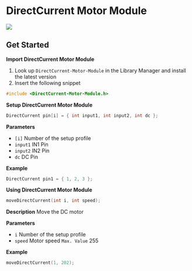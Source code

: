# DirectCurrent Motor Module

[![](https://img.shields.io/badge/Available_in_the_Arduino_Library_Manager-2ea44f)](https://www.arduino.cc/reference/en/libraries/engine-control/)

## Get Started

**Import DirectCurrent Motor Module**

1. Look up `DirectCurrent-Motor-Module` in the Library Manager and install the latest version
2. Insert the following snippet
 
```ino
#include <DirectCurrent-Motor-Module.h>
```

**Setup DirectCurrent Motor Module**

```ino
DirectCurrent pin[i] = { int input1, int input2, int dc };
```
**Parameters**

* `[i]` Number of the setup profile
* `input1` IN1 Pin
* `input2` IN2 Pin
* `dc` DC Pin

**Example**

```ino
DirectCurrent pin1 = { 1, 2, 3 };
```

**Using DirectCurrent Motor Module**

```ino
moveDirectCurrent(int i, int speed);
```

**Description** Move the DC motor

**Parameters**
* `i` Number of the setup profile
* `speed` Motor speed `Max. Value` 255

**Example**

```ino
moveDirectCurrent(1, 202);
```
